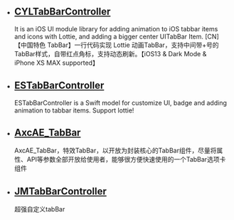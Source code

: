 

 * ## [CYLTabBarController](https://github.com/ChenYilong/CYLTabBarController)
   It is an iOS UI module library for adding animation to iOS tabbar items and icons with Lottie, and adding a bigger center UITabBar Item. [CN]【中国特色 TabBar】一行代码实现 Lottie 动画TabBar，支持中间带+号的TabBar样式，自带红点角标，支持动态刷新。【iOS13 & Dark Mode & iPhone XS MAX supported】

* ## [ESTabBarController](https://github.com/eggswift/ESTabBarController)
  ESTabBarController is a Swift model for customize UI, badge and adding animation to tabbar items. Support lottie!
  
* ## [AxcAE_TabBar](https://github.com/axclogo/AxcAE_TabBar)
  AxcAE_TabBar，特效TabBar，以开放为封装核心的TabBar组件，尽量将属性、API等参数全部开放给使用者，能够很方便快速使用的一个TabBar选项卡组件
  
  
* ## [JMTabBarController](https://github.com/JunAILiang/JMTabBarController)
  超强自定义tabBar
